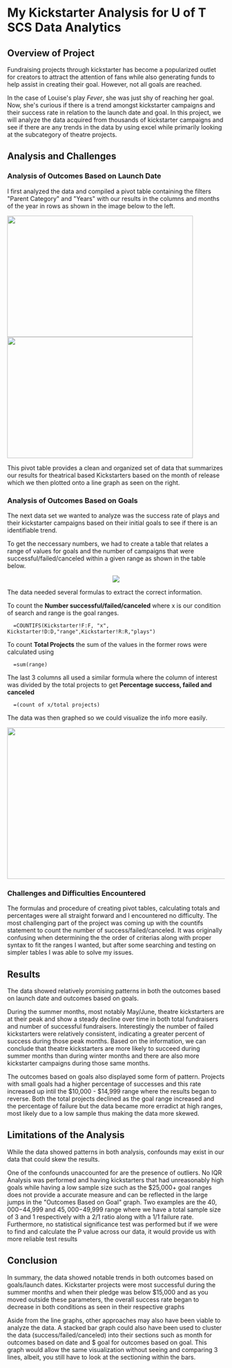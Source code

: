 # My Kickstarter Analysis for U of T SCS Data Analytics

## Overview of Project

   Fundraising projects through kickstarter has become a popularized outlet for creators to attract the attention of fans while also generating funds to help assist in creating their goal. However, not all goals are reached. 
    
   In the case of Louise's play *Fever*, she was just shy of reaching her goal. Now, she's curious if there is a trend amongst kickstarter campaigns and their success rate in relation to the launch date and goal. In this project, we will analyze the data acquired from thousands of kickstarter campaigns and see if there are any trends in the data by using excel while primarily looking at the subcategory of theatre projects.

## Analysis and Challenges

### Analysis of Outcomes Based on Launch Date

I first analyzed the data and compiled a pivot table containing the filters "Parent Category" and "Years" with our results in the columns and months of the year in rows as shown in the image below to the left.


  <img width="430" height="280" src="https://user-images.githubusercontent.com/100324759/157339212-5e6658fd-c291-4778-859e-8d929e6bb178.PNG">
  <img width="430" height="280" src="https://user-images.githubusercontent.com/100324759/157339427-0e59cf00-4ed5-4b97-95b2-f29e018ca4ac.png">


This pivot table provides a clean and organized set of data that summarizes our results for theatrical based Kickstarters based on the month of release which we then plotted onto a line graph as seen on the right.

  
### Analysis of Outcomes Based on Goals
   
   The next data set we wanted to analyze was the success rate of plays and their kickstarter campaigns based on their initial goals to see if there is an identifiable trend. 
     
   To get the neccessary numbers, we had to create a table that relates a range of values for goals and the number of campaigns that were successful/failed/canceled within a given range as shown in the table below.
   
<p align="center">
  <img src="https://user-images.githubusercontent.com/100324759/157353168-08d675f1-4366-4414-b329-6b571a461dfc.PNG"
</p>
   
   The data needed several formulas to extract the correct information. 
   
   To count the **Number successful/failed/canceled** where x is our condition of search and range is the goal ranges.

      =COUNTIFS(Kickstarter!F:F, "x", Kickstarter!D:D,"range",Kickstarter!R:R,"plays") 
   
   To count **Total Projects** the sum of the values in the former rows were calculated using 
   
      =sum(range)
 
   The last 3 columns all used a similar formula where the column of interest was divided by the total projects to get **Percentage success, failed and canceled**
  
      =(count of x/total projects)
   
   The data was then graphed so we could visualize the info more easily.
  
  <p align="center">
   <img src="https://user-images.githubusercontent.com/100324759/157356014-d1a6deed-15d1-4e04-b8bb-ef95daee17d0.png" width="700" height="350">
  </p>
  

### Challenges and Difficulties Encountered

   The formulas and procedure of creating pivot tables, calculating totals and percentages were all straight forward and I encountered no difficulty. The most challenging part of the project was coming up with the countifs statement to count the number of success/failed/canceled. It was originally confusing when determining the the order of criterias along with proper syntax to fit the ranges I wanted, but after some searching and testing on simpler tables I was able to solve my issues. 

   
## Results

The data showed relatively promising patterns in both the outcomes based on launch date and outcomes based on goals. 

During the summer months, most notably May/June, theatre kickstarters are at their peak and show a steady decline over time in both total fundraisers and number of successful fundraisers. Interestingly the number of failed kickstarters were relatively consistent, indicating a greater percent of success during those peak months. Based on the information, we can conclude that theatre kickstarters are more likely to succeed during summer months than during winter months and there are also more kickstarter campaigns during those same months.

The outcomes based on goals also displayed some form of pattern. Projects with small goals had a higher percentage of successes and this rate increased up intil the $10,000  - $14,999 range where the results began to reverse. Both the total projects declined as the goal range increased and the percentage of failure but the data became more erradict at high ranges, most likely due to a low sample thus making the data more skewed.

## Limitations of the Analysis

While the data showed patterns in both analysis, confounds may exist in our data that could skew the results. 

One of the confounds unaccounted for are the presence of outliers. No IQR Analysis was performed and having kickstarters that had unreasonably high goals while having a low sample size such as the $25,000+ goal ranges does not provide a accurate measure and can be reflected in the large jumps in the "Outcomes Based on Goal" graph. Two examples are the $40,000-$44,999 and $45,000-$49,999 range where we have a total sample size of 3 and 1 respectively with a 2/1 ratio along with a 1/1 failure rate. Furthermore, no statistical significance test was performed but if we were to find and calculate the P value across our data, it would provide us with more reliable test results

## Conclusion

In summary, the data showed notable trends in both outcomes based on goals/launch dates. Kickstarter projects were most successful during the summer months and when their pledge was below $15,000 and as you moved outside these parameters, the overall success rate began to decrease in both conditions as seen in their respective graphs

Aside from the line graphs, other approaches may also have been viable to analyze the data. A stacked bar graph could also have been used to cluster the data (success/failed/canceled) into their sections such as month for outcomes based on date and $ goal for outcomes based on goal. This graph would allow the same visualization without seeing and comparing 3 lines, albeit, you still have to look at the sectioning within the bars.
